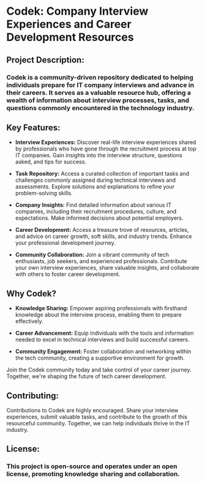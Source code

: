 # Codek: Company Interview Experiences and Career Development Resources

## **Project Description:**

### Codek is a community-driven repository dedicated to helping individuals prepare for IT company interviews and advance in their careers. It serves as a valuable resource hub, offering a wealth of information about interview processes, tasks, and questions commonly encountered in the technology industry.

## **Key Features:**

- **Interview Experiences:** Discover real-life interview experiences shared by professionals who have gone through the recruitment process at top IT companies. Gain insights into the interview structure, questions asked, and tips for success.

- **Task Repository:** Access a curated collection of important tasks and challenges commonly assigned during technical interviews and assessments. Explore solutions and explanations to refine your problem-solving skills.

- **Company Insights:** Find detailed information about various IT companies, including their recruitment procedures, culture, and expectations. Make informed decisions about potential employers.

- **Career Development:** Access a treasure trove of resources, articles, and advice on career growth, soft skills, and industry trends. Enhance your professional development journey.

- **Community Collaboration:** Join a vibrant community of tech enthusiasts, job seekers, and experienced professionals. Contribute your own interview experiences, share valuable insights, and collaborate with others to foster career development.

## **Why Codek?**

- **Knowledge Sharing:** Empower aspiring professionals with firsthand knowledge about the interview process, enabling them to prepare effectively.

- **Career Advancement:** Equip individuals with the tools and information needed to excel in technical interviews and build successful careers.

- **Community Engagement:** Foster collaboration and networking within the tech community, creating a supportive environment for growth.

Join the Codek community today and take control of your career journey. Together, we're shaping the future of tech career development.

## **Contributing:**

Contributions to Codek are highly encouraged. Share your interview experiences, submit valuable tasks, and contribute to the growth of this resourceful community. Together, we can help individuals thrive in the IT industry.

## **License:**

### This project is open-source and operates under an open license, promoting knowledge sharing and collaboration.
